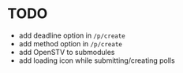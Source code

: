 # TODO

- add deadline option in `/p/create`
- add method option in `/p/create`
- add OpenSTV to submodules
- add loading icon while submitting/creating polls
